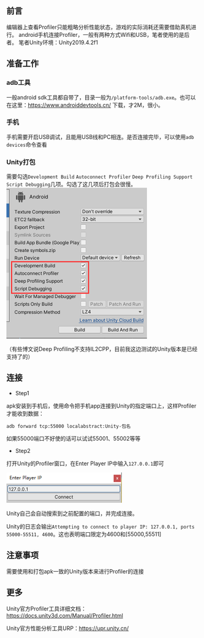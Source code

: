 ## 前言
编辑器上查看Profiler只能粗略分析性能状态，游戏的实际消耗还需要借助真机进行。
android手机连接Profiler，一般有两种方式Wifi和USB，笔者使用的是后者。
笔者Unity环境：Unity2019.4.2f1
## 准备工作
### adb工具
一般android sdk工具都自带了，目录一般为``/platform-tools/adb.exe``。也可以在这里：https://www.androiddevtools.cn/ 下载，才2M，很小。
### 手机
手机需要开启USB调试，且能用USB线和PC相连。是否连接完毕，可以使用``adb devices``命令查看
### Unity打包
需要勾选``Development Build`` ``Autoconnect Profiler`` ``Deep Profiling Support`` ``Script Debugging``几项。勾选了这几项后打包会很慢。
![](https://raw.githubusercontent.com/iningwei/SelfPictureHost/master/Blog/20201022161050.png)

（有些博文说Deep Profiling不支持IL2CPP，目前我这边测试的Unity版本是已经支持了的）

## 连接
- Step1

apk安装到手机后，使用命令把手机app连接到Unity的指定端口上，这样Profiler才能收到数据：

``adb forward tcp:55000 localabstract:Unity-包名``

如果55000端口不好使的话可以试试55001、55002等等

- Step2

打开Unity的Profiler窗口，在Enter Player IP中输入``127.0.0.1``即可

![](https://raw.githubusercontent.com/iningwei/SelfPictureHost/master/Blog/20201022161821.png)

Unity自己会自动搜索到之前配置的端口，并完成连接。

Unity的日志会输出``Attempting to connect to player IP: 127.0.0.1, ports 55000-55511, 4600``。这也表明端口限定为4600和[55000,55511]


## 注意事项
需要使用和打包apk一致的Unity版本来进行Profiler的连接

## 更多
Unity官方Profiler工具详细文档：https://docs.unity3d.com/Manual/Profiler.html

Unity官方性能分析工具URP：https://upr.unity.cn/